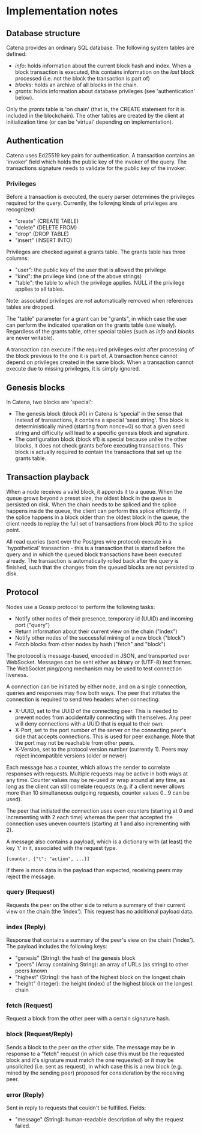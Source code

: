 # Implementation notes

## Database structure

Catena provides an ordinary SQL database. The following system tables are defined:

* _info_: holds information about the current block hash and index. When a block transaction is executed, this contains information on the *last* block processed (i.e. not the block the transaction is part of)
* _blocks_: holds an archive of all blocks in the chain.
* _grants_: holds information about database privileges (see 'authentication' below).

Only the _grants_ table is 'on chain' (that is, the CREATE statement for it is included in the blockchain). The other tables are
created by the client at initialization time (or can be 'virtual' depending on implementation).

## Authentication

Catena uses Ed25519 key pairs for authentication. A transaction contains an 'invoker' field which holds the public key of the
invoker of the query. The transactions signature needs to validate for the public key of the invoker.

### Privileges

Before a transaction is executed, the query parser determines the privileges required for the query. Currently, the followjng
kinds of privileges are recognized:

* "create" (CREATE TABLE)
* "delete" (DELETE FROM)
* "drop" (DROP TABLE)
* "insert" (INSERT INTO)

Privileges are checked against a grants table. The grants table has three columns:
* "user": the public key of the user that is allowed the privilege
* "kind": the privilege kind (one of the above strings)
* "table": the table to which the privilege applies. NULL if the privilege applies to all tables.

Note: associated privileges are *not* automatically removed when references tables are dropped.

The "table" parameter for a grant can be "grants", in which case the user can perform the indicated operation on the grants
table (use wisely). Regardless of the grants table, other special tables (such as _info_ and _blocks_ are never writable).

A transaction can execute if the required privileges exist after processing of the block previous to the one it is part of. A transaction hence cannot depend on privileges created in the same block. When a transaction cannot execute due to missing privileges, it is simply ignored.

## Genesis blocks

In Catena, two blocks are 'special':

* The genesis block (block #0) in Catena is 'special' in the sense that instead of transactions, it contains a special 'seed string'. The block is deterministically mined (starting from nonce=0) so that a given seed string and difficulty will lead to a specific genesis block and signature.
* The configuration block (block #1) is special because unlike the other blocks, it does not check grants before executing transactions. This block is actually required to contain the transactions that set up the grants table.

## Transaction playback

When a node receives a valid block, it appends it to a queue. When the queue grows beyond a preset size, the oldest block
in the queue is persisted on disk. When the chain needs to be spliced and the splice happens inside the queue, the client can
perform this splice efficiently. If the splice happens in a block older than the oldest block in the queue, the client needs to
replay the full set of transactions from block #0 to the splice point.

All read queries (sent over the Postgres wire protocol) execute in a 'hypothetical' transaction - this is a transaction that is started
before the query and in which the queued block transactions have been executed already. The transaction is automatically
rolled back after the query is finished, such that the changes from the queued blocks are not persisted to disk.

## Protocol

Nodes use a Gossip protocol to perform the following tasks:

* Notify other nodes of their presence, temporary id (UUID) and incoming port ("query")
* Return information about their current view on the chain ("index")
* Notify other nodes of the successful mining of a new block ("block")
* Fetch blocks from other nodes by hash ("fetch" and "block")

The protoocol is message-based, encoded in JSON, and transported over WebSocket. Messages can be sent either as binary
or (UTF-8) text frames. The WebSocket ping/pong mechanism may be used to test connection liveness.

A connection can be initiated by either node, and on a single connection, queries and responses may flow both ways. 
The peer that initiates the connection is required to send two headers when connecting:

* X-UUID, set to the UUID of the connecting peer. This is needed to prevent nodes from accidentally connecting with themselves. Any peer will deny connections with a UUID that is equal to their own.
* X-Port, set to the port number of the server on the connecting peer's side that accepts connections. This is used for peer exchange. Note that the port may not be reachable from other peers.
* X-Version, set to the protocol version number (currently 1). Peers may reject incompatible versions (older or newer)

Each message has a counter, which allows the sender to correlate responses with requests. Multiple requests may be active
in both ways at any time. Counter values may be re-used or wrap around at any time, as long as the client can still correlate
requests (e.g. if a client never allows more than 10 simultaneous outgoing requests, counter values 0...9 can be used). 

The peer that initiated the connection uses even counters (starting at 0 and incrementing with 2 each time) whereas the
peer that accepted the connection uses uneven counters (starting at 1 and also incrementing with 2).

A message also contains a payload,  which is a dictionary with (at least) the key 't' in it,  associated with the request type.

````
[counter, {"t": "action", ...}]
````

If there is more data in the payload than expected, receiving peers may reject the message. 

### query (Request)

Requests the peer on the other side to return a summary of their current view on the chain (the 'index'). This request has
no additional payload data.


### index (Reply)

Response that contains a summary of the peer's view on the chain ('index'). The payload includes the following keys:

* "genesis" (String): the hash of the genesis block 
* "peers" (Array containing String): an array of URLs (as string) to other peers known
* "highest" (String): the hash of the highest block on the longest chain
* "height" (Integer): the height (index) of the highest block on the longest chain

### fetch (Request)

Request a block from the other peer with a certain signature hash.

### block (Request/Reply)

Sends a block to the peer on the other side. The message may be in response to a "fetch" request (in which case this must
be the requested block and it's signature must match the one requested) or it may be unsolicited (i.e. sent as request),
in which case this is a new block (e.g. mined by the sending peer) proposed for consideration by the receiving peer.

### error (Reply)

Sent in reply to requests that couldn't be fulfilled. Fields:

* "message" (String): human-readable description of why the request failed.
